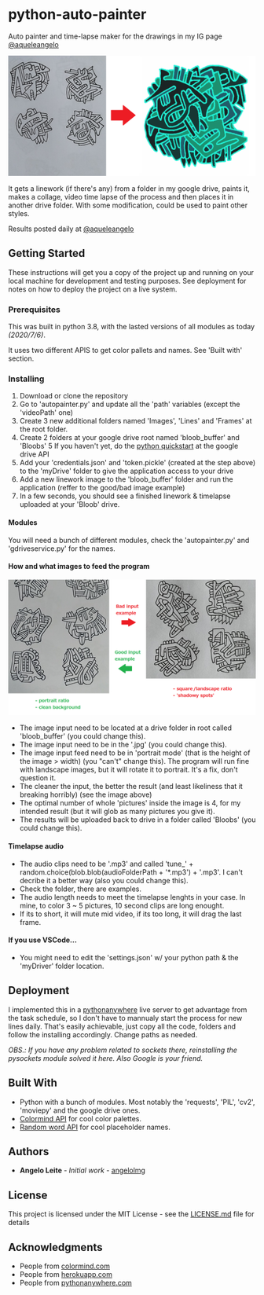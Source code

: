 # python-auto-painter

Auto painter and time-lapse maker for the drawings in my IG page [@aqueleangelo](https://www.instagram.com/aqueleangelo/)

![](banner.png)

It gets a linework (if there's any) from a folder in my google drive, paints it, makes a collage, video time lapse of the process and then places it in another drive folder.
With some modification, could be used to paint other styles.

Results posted daily at [@aqueleangelo](https://www.instagram.com/aqueleangelo/)

## Getting Started

These instructions will get you a copy of the project up and running on your local machine for development and testing purposes. See deployment for notes on how to deploy the project on a live system.

### Prerequisites

This was built in python 3.8, with the lasted versions of all modules as today *(2020/7/6)*. 

It uses two different APIS to get color pallets and names. See 'Built with' section.

### Installing

1. Download or clone the repository
2. Go to 'autopainter.py' and update all the 'path' variables (except the 'videoPath' one)
3. Create 3 new additional folders named 'Images', 'Lines' and 'Frames' at the root folder.
4. Create 2 folders at your google drive root named 'bloob_buffer' and 'Bloobs'
5 If you haven't yet, do the [python quickstart](https://developers.google.com/drive/api/v3/quickstart/python) at the google drive API
6. Add your 'credentials.json' and 'token.pickle' (created at the step above) to the 'myDrive' folder to give the application access to your drive
7. Add a new linework image to the 'bloob_buffer' folder and run the application (reffer to the good/bad image example)
8. In a few seconds, you should see a finished linework & timelapse uploaded at your 'Bloob' drive.

#### Modules
You will need a bunch of different modules, check the 'autopainter.py' and 'gdriveservice.py' for the names.

#### How and what images to feed the program
![](inputexample.png)
* The image input need to be located at a drive folder in root called 'bloob_buffer' (you could change this).
* The image input need to be in the '.jpg' (you could change this).
* The image input feed need to be in 'portrait mode' (that is the height of the image > width) (you "can't" change this).
The program will run fine with landscape images, but it will rotate it to portrait. It's a fix, don't question it.
* The cleaner the input, the better the result (and least likeliness that it breaking horribly) (see the image above)
* The optimal number of whole 'pictures' inside the image is 4, for my intended result (but it will glob as many pictures you give it).
* The results will be uploaded back to drive in a folder called 'Bloobs' (you could change this).
#### Timelapse audio
* The audio clips need to be '.mp3' and called 'tune_' + random.choice(blob.blob(audioFolderPath + '*.mp3') + '.mp3'. I can't decribe it a better way (also you could change this).
* Check the folder, there are examples.
* The audio length needs to meet the timelapse lenghts in your case. In mine, to color 3 ~ 5 pictures, 10 second clips are long enought.
* If its to short, it will mute mid video, if its too long, it will drag the last frame.

#### If you use VSCode...
* You might need to edit the 'settings.json' w/ your python path & the 'myDriver' folder location.

## Deployment

I implemented this in a [pythonanywhere](https://www.pythonanywhere.com/) live server to get advantage from the task schedule, 
so I don't have to mannualy start the process for new lines daily. That's easily achievable, just copy all the code, folders and follow the installing accordingly. Change paths as needed.

*OBS.: If you have any problem related to sockets there, reinstalling the pysockets module solved it here. Also Google is your friend.*

## Built With

* Python with a bunch of modules. Most notably the 'requests', 'PIL', 'cv2', 'moviepy' and the google drive ones.
* [Colormind API](http://colormind.io/) for cool color palettes.
* [Random word API](https://random-word-api.herokuapp.com/home) for cool placeholder names. 

## Authors

* **Angelo Leite** - *Initial work* - [angelolmg](https://github.com/angelolmg)

## License

This project is licensed under the MIT License - see the [LICENSE.md](LICENSE.md) file for details

## Acknowledgments

* People from [colormind.com](http://colormind.io/)
* People from [herokuapp.com](https://random-word-api.herokuapp.com/home)
* People from [pythonanywhere.com](https://www.pythonanywhere.com/)
